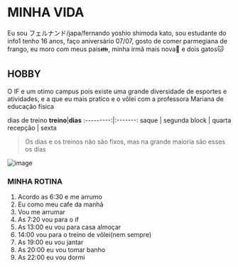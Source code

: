 # MINHA VIDA

 Eu sou フェルナンド/japa/fernando yoshio shimoda kato, sou estudante do info1 tenho 16 anos, faço aniversário 07/07, gosto de comer parmegiana de frango, eu moro com meus pais👪, minha irmã mais nova👧 e dois gatos🐱

## HOBBY
 
 O IF e um otimo campus pois existe uma grande diversidade de esportes e atividades, e a que eu mais pratico e o vôlei com a professora Mariana de educação fisica

dias de treino
**treino**|**dias**
:---------:|:-------:
saque    | segunda
block    | quarta
recepção | sexta

 > Os dias e os treinos não são fixos, mas na grande maioria são esses os dias 
 
 ![image](https://github.com/user-attachments/assets/8fd323df-121f-470c-a7e3-42fb591d3722)

### MINHA ROTINA
1. Acordo as 6:30 e me arrumo
2. Eu como meu cafe da manhã
3. Vou me arrumar 
4. As 7:20 vou para o if
5. As 13:00 eu vou para casa almoçar
6. 14:00 vou para o treino de vôlei(nem sempre)
7. As 19:00 eu vou jantar
8. As 20:00 eu vou tomar banho
9. As 22:00 eu vou dormi
      







